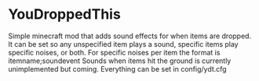 YouDroppedThis
============

Simple minecraft mod that adds sound effects for when items are dropped.
It can be set so any unspecified item plays a sound, specific items play specific noises, or both.
For specific noises per item the format is itemname;soundevent
Sounds when items hit the ground is currently unimplemented but coming.
Everything can be set in config/ydt.cfg